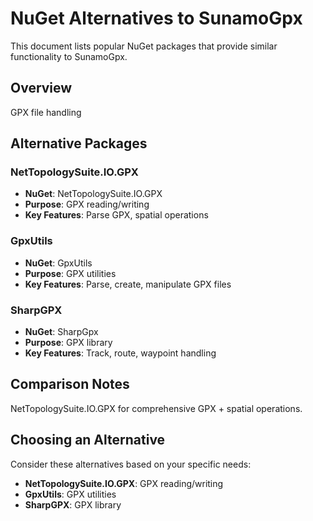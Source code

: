 # NuGet Alternatives to SunamoGpx

This document lists popular NuGet packages that provide similar functionality to SunamoGpx.

## Overview

GPX file handling

## Alternative Packages

### NetTopologySuite.IO.GPX
- **NuGet**: NetTopologySuite.IO.GPX
- **Purpose**: GPX reading/writing
- **Key Features**: Parse GPX, spatial operations

### GpxUtils
- **NuGet**: GpxUtils
- **Purpose**: GPX utilities
- **Key Features**: Parse, create, manipulate GPX files

### SharpGPX
- **NuGet**: SharpGpx
- **Purpose**: GPX library
- **Key Features**: Track, route, waypoint handling

## Comparison Notes

NetTopologySuite.IO.GPX for comprehensive GPX + spatial operations.

## Choosing an Alternative

Consider these alternatives based on your specific needs:
- **NetTopologySuite.IO.GPX**: GPX reading/writing
- **GpxUtils**: GPX utilities
- **SharpGPX**: GPX library
